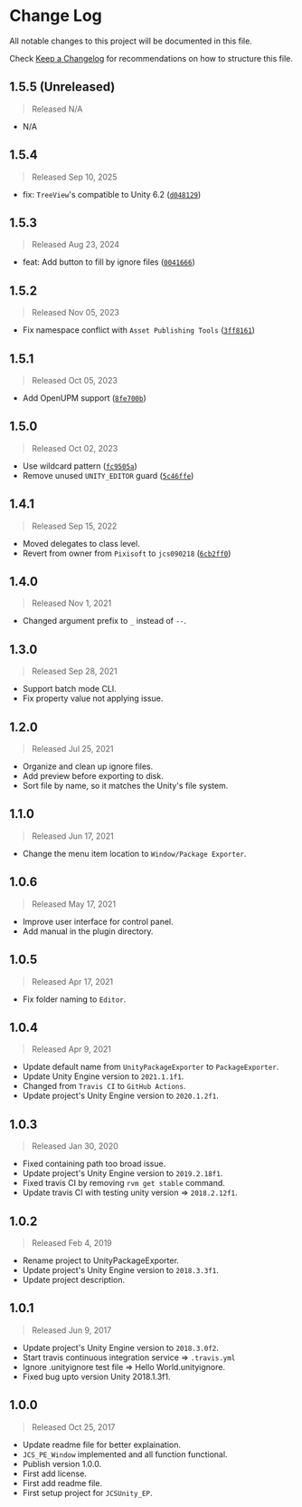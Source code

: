# Change Log

All notable changes to this project will be documented in this file.

Check [Keep a Changelog](http://keepachangelog.com/) for recommendations on how to structure this file.


## 1.5.5 (Unreleased)
> Released N/A

* N/A

## 1.5.4
> Released Sep 10, 2025

* fix: `TreeView`'s compatible to Unity 6.2 ([`d048129`](../../commit/d048129524ff73b2be4327a3a7d5c7f80c78bd8a))

## 1.5.3
> Released Aug 23, 2024

* feat: Add button to fill by ignore files ([`0041666`](../../commit/00416667e6fc285b61c9f3fd270668a2fd185d1c))

## 1.5.2
> Released Nov 05, 2023

* Fix namespace conflict with `Asset Publishing Tools` ([`3ff8161`](../../commit/3ff81613852edd37f2de263dfa37c7915244864b))

## 1.5.1
> Released Oct 05, 2023

* Add OpenUPM support ([`8fe700b`](../../commit/8fe700b221ca2c57ef5f45f49dfddacc39e439d6))

## 1.5.0
> Released Oct 02, 2023

* Use wildcard pattern ([`fc9505a`](../../commit/fc9505a6674723b50e0fb3e653fff6cc99ae3218))
* Remove unused `UNITY_EDITOR` guard ([`5c46ffe`](../../commit/5c46ffebcf4e5678bdfa6a908caa4288b9d90303))

## 1.4.1
> Released Sep 15, 2022

* Moved delegates to class level.
* Revert from owner from `Pixisoft` to `jcs090218` ([`6cb2ff0`](../../commit/6cb2ff05f6dc4bc41cef83cfbf92b2d67facad53))

## 1.4.0
> Released Nov 1, 2021

* Changed argument prefix to `_` instead of `--`.

## 1.3.0
> Released Sep 28, 2021

* Support batch mode CLI.
* Fix property value not applying issue.

## 1.2.0
> Released Jul 25, 2021

* Organize and clean up ignore files.
* Add preview before exporting to disk.
* Sort file by name, so it matches the Unity's file system.

## 1.1.0
> Released Jun 17, 2021

* Change the menu item location to `Window/Package Exporter`.

## 1.0.6
> Released May 17, 2021

* Improve user interface for control panel.
* Add manual in the plugin directory.

## 1.0.5
> Released Apr 17, 2021

* Fix folder naming to `Editor`.

## 1.0.4
> Released Apr 9, 2021

* Update default name from `UnityPackageExporter` to `PackageExporter`.
* Update Unity Engine version to `2021.1.1f1`.
* Changed from `Travis CI` to `GitHub Actions`.
* Update project's Unity Engine version to `2020.1.2f1`.

## 1.0.3
> Released Jan 30, 2020

* Fixed containing path too broad issue.
* Update project's Unity Engine version to `2019.2.18f1`.
* Fixed travis CI by removing `rvm get stable` command.
* Update travis CI with testing unity version => `2018.2.12f1`.

## 1.0.2
> Released Feb 4, 2019

* Rename project to UnityPackageExporter.
* Update project's Unity Engine version to `2018.3.3f1`.
* Update project description.

## 1.0.1
> Released Jun 9, 2017

* Update project's Unity Engine version to `2018.3.0f2`.
* Start travis continuous integration service => `.travis.yml`
* Ignore .unityignore test file => Hello World.unityignore.
* Fixed bug upto version Unity 2018.1.3f1.

## 1.0.0
> Released Oct 25, 2017

* Update readme file for better explaination.
* `JCS_PE_Window` implemented and all function functional.
* Publish version 1.0.0.
* First add license.
* First add readme file.
* First setup project for `JCSUnity_EP`.
